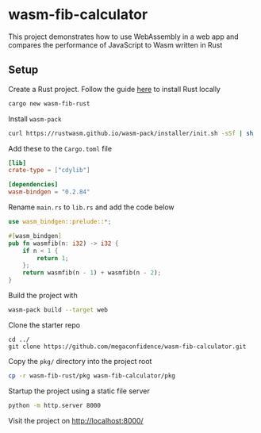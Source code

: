 # wasm-fib-calculator
This project demonstrates how to use WebAssembly in a web app and compares the
performance of JavaScript to Wasm written in Rust

## Setup
Create a Rust project. Follow the guide [here](https://doc.rust-lang.org/book/ch01-01-installation.html#installing-rustup-on-linux-or-macos) to install Rust locally
```sh 
cargo new wasm-fib-rust
```
Install `wasm-pack`
```sh 
curl https://rustwasm.github.io/wasm-pack/installer/init.sh -sSf | sh 
```
Add these to the `Cargo.toml` file
```toml
[lib]
crate-type = ["cdylib"]

[dependencies]
wasm-bindgen = "0.2.84"
```
Rename `main.rs` to `lib.rs` and add the code below
```rs
use wasm_bindgen::prelude::*;

#[wasm_bindgen]
pub fn wasmfib(n: i32) -> i32 {
    if n < 1 {
        return 1;
    };
    return wasmfib(n - 1) + wasmfib(n - 2);
}
```
Build the project with
```sh 
wasm-pack build --target web 
```
Clone the starter repo
```
cd ../
git clone https://github.com/megaconfidence/wasm-fib-calculator.git
```
Copy the `pkg/` directory into the project root
```sh 
cp -r wasm-fib-rust/pkg wasm-fib-calculator/pkg
```
Startup the project using a static file server
```sh 
python -m http.server 8000
```
Visit the project on [http://localhost:8000/](http://localhost:8000/)
